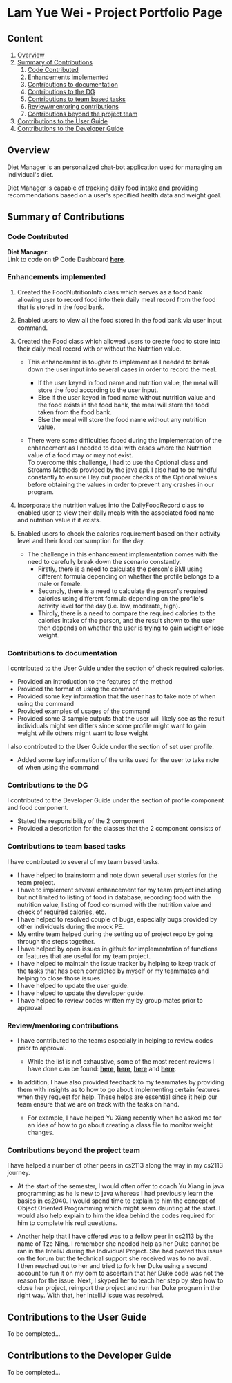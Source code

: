 # Lam Yue Wei - Project Portfolio Page

## Content
1. [Overview](#overview)
2. [Summary of Contributions](#summary-of-contributions)
    1. [Code Contributed](#Code-contributed)
    2. [Enhancements implemented](#Enhancements-implemented)
    3. [Contributions to documentation](#Contributions-to-documentation)
    4. [Contributions to the DG](#Contributions-to-the-DG)
    5. [Contributions to team based tasks](#Contributions-to-team-based-tasks)
    6. [Review/mentoring contributions](#Review/mentoring-contributions)
    7. [Contributions beyond the project team](#Contributions-beyond-the-project-team)
3. [Contributions to the User Guide](#contributions-to-the-user-guide)
4. [Contributions to the Developer Guide](#contributions-to-the-developer-guide)

## Overview
Diet Manager is an personalized chat-bot application used for managing an individual's diet.

Diet Manager is capable of tracking daily food intake and providing recommendations based on a user's specified
health data and weight goal.

## Summary of Contributions

### Code Contributed
**__Diet Manager__**:<br>
Link to code on tP Code Dashboard 
[**__here__**](https://nus-cs2113-ay1920s2.github.io/tp-dashboard/#breakdown=true&search=lamyuewei&sort=groupTitle&sortWithin=title&since=2020-03-01&timeframe=commit&mergegroup=false&groupSelect=groupByRepos).

### Enhancements implemented
1. Created the FoodNutritionInfo class which serves as a food bank allowing user to record food into their daily meal record from the food that is stored in the food bank.

2. Enabled users to view all the food stored in the food bank via user input command.

3. Created the Food class which allowed users to create food to store into their daily meal record with or without the Nutrition value.
    * This enhancement is tougher to implement as I needed to break down the user input into several cases in order to record the meal.<br> 
        * If the user keyed in food name and nutrition value, the meal will store the food according to the user input.<br>
        * Else if the user keyed in food name without nutrition value and the food exists in the food bank, the meal will store the food taken from the food bank.<br>
        * Else the meal will store the food name without any nutrition value.

    * There were some difficulties faced during the implementation of the enhancement as I needed to deal with cases where the Nutrition value of a food may or may not exist. <br>
    To overcome this challenge, I had to use the Optional class and Streams Methods provided by the java api. I also had to be mindful constantly to ensure I lay out proper checks of the Optional values before obtaining the values in order to prevent any crashes in our program.

4. Incorporate the nutrition values into the DailyFoodRecord class to enabled user to view their daily meals with the associated food name and nutrition value if it exists.

5. Enabled users to check the calories requirement based on their activity level and their food consumption for the day.
    * The challenge in this enhancement implementation comes with the need to carefully break down the scenario constantly.
        * Firstly, there is a need to calculate the person's BMI using different formula depending on whether the profile belongs to a male or female. <br>
        * Secondly, there is a need to calculate the person's required calories using different formula depending on the profile's activity level for the day (i.e. low, moderate, high). <br>
        * Thirdly, there is a need to compare the required calories to the calories intake of the person, and the result shown to the user then depends on whether the user is trying to gain weight or lose weight.

### Contributions to documentation
I contributed to the User Guide under the section of check required calories. 
* Provided an introduction to the features of the method
* Provided the format of using the command
* Provided some key information that the user has to take note of when using the command
* Provided examples of usages of the command
* Provided some 3 sample outputs that the user will likely see as the result individuals might see differs since some profile might want to gain weight while others might want to lose weight

I also contributed to the User Guide under the section of set user profile.
* Added some key information of the units used for the user to take note of when using the command

### Contributions to the DG
I contributed to the Developer Guide under the section of profile component and food component.
* Stated the responsibility of the 2 component
* Provided a description for the classes that the 2 component consists of

### Contributions to team based tasks
I have contributed to several of my team based tasks. 
* I have helped to brainstorm and note down several user stories for the team project.
* I have to implement several enhancement for my team project including but not limited to listing of food in database, recording food with the nutrition value, listing of food consumed with the nutrition value and check of required calories, etc.
* I have helped to resolved couple of bugs, especially bugs provided by other individuals during the mock PE.
* My entire team helped during the setting up of project repo by going through the steps together.
* I have helped by open issues in github for implementation of functions or features that are useful for my team project.
* I have helped to maintain the issue tracker by helping to keep track of the tasks that has been completed by myself or my teammates and helping to close those issues.
* I have helped to update the user guide.
* I have helped to update the developer guide.
* I have helped to review codes written my by group mates prior to approval.

### Review/mentoring contributions
* I have contributed to the teams especially in helping to review codes prior to approval. <br>
    * While the list is not exhaustive, some of the most recent reviews I have done can be found:
[**__here__**](https://github.com/AY1920S2-CS2113-T15-4/tp/pull/133), 
[**__here__**](https://github.com/AY1920S2-CS2113-T15-4/tp/pull/134), 
[**__here__**](https://github.com/AY1920S2-CS2113-T15-4/tp/pull/136) and 
[**__here__**](https://github.com/AY1920S2-CS2113-T15-4/tp/pull/137).

* In addition, I have also provided feedback to my teammates by providing them with insights as to how to go about implementing certain features when they request for help. These helps are essential since it help our team ensure that we are on track with the tasks on hand.<br>
    * For example, I have helped Yu Xiang recently when he asked me for an idea of how to go about creating a class file to monitor weight changes.

### Contributions beyond the project team
I have helped a number of other peers in cs2113 along the way in my cs2113 journey.

* At the start of the semester, I would often offer to coach Yu Xiang in java programming as he is new to java  whereas I had previously learn the basics in cs2040. I would spend time to explain to him the concept of Object Oriented Programming which might seem daunting at the start. I would also help explain to him the idea behind the codes required for him to complete his repl questions.

* Another help that I have offered was to a fellow peer in cs2113 by the name of Tze Ning. I remember she needed help as her Duke cannot be ran in the IntelliJ during the Individual Project. She had posted this issue on the forum but the technical support she received was to no avail. <br>
I then reached out to her and tried to fork her Duke using a second account to run it on my com to ascertain that her Duke code was not the reason for the issue. Next, I skyped her to teach her step by step how to close her project, reimport the project and run her Duke program in the right way. With that, her IntelliJ issue was resolved.

## Contributions to the User Guide
To be completed...

## Contributions to the Developer Guide
To be completed...
